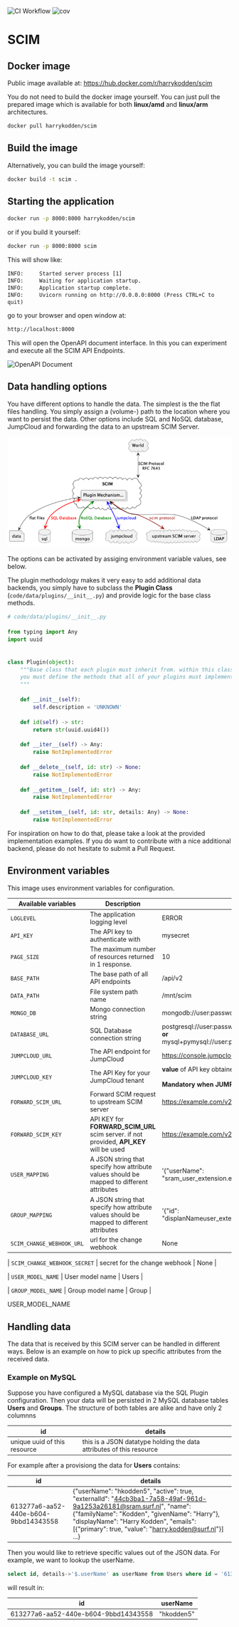 ![CI Workflow](https://github.com/harrykodden/scim-sample/actions/workflows/ci.yml/badge.svg) ![cov](https://raw.githubusercontent.com/HarryKodden/scim-sample/python-coverage-comment-action-data/badge.svg)

# SCIM

## Docker image

Public image available at:
<https://hub.docker.com/r/harrykodden/scim>

You do not need to build the docker image yourself. You can just pull the prepared image which is available for both **linux/amd** and **linux/arm** architectures.

```bash
docker pull harrykodden/scim
```

## Build the image

Alternatively, you can build the image yourself:

```bash
docker build -t scim .
```

## Starting the application

```bash
docker run -p 8000:8000 harrykodden/scim
```

or if you build it yourself:

```bash
docker run -p 8000:8000 scim
```

This will show like:

```log
INFO:     Started server process [1]
INFO:     Waiting for application startup.
INFO:     Application startup complete.
INFO:     Uvicorn running on http://0.0.0.0:8000 (Press CTRL+C to quit)
```

go to your browser and open window at:

```bash
http://localhost:8000
```

This will open the OpenAPI document interface. In this you can experiment and execute all the SCIM API Endpoints.

![OpenAPI Document](openapi.png)

## Data handling options

You have different options to handle the data. The simplest is the the flat files handling. You simply assign a (volume-) path to the location where you want to persist the data.
Other options include SQL and NoSQL database, JumpCloud and forwarding the data to an upstream SCIM Server.

![Data Handling Options](data.png)

The options can be activated by assiging environment variable values, see below.

The plugin methodology makes it very easy to add additional data backends, you simply have to subclass the **Plugin Class** (`code/data/plugins/__init__.py`) and provide logic for the base class methods.

```python
# code/data/plugins/__init__.py

from typing import Any
import uuid


class Plugin(object):
    """Base class that each plugin must inherit from. within this class
    you must define the methods that all of your plugins must implement
    """

    def __init__(self):
        self.description = 'UNKNOWN'

    def id(self) -> str:
        return str(uuid.uuid4())

    def __iter__(self) -> Any:
        raise NotImplementedError

    def __delete__(self, id: str) -> None:
        raise NotImplementedError

    def __getitem__(self, id: str) -> Any:
        raise NotImplementedError

    def __setitem__(self, id: str, details: Any) -> None:
        raise NotImplementedError

```

For inspiration on how to do that, please take a look at the provided implementation examples. If you do want to contribute with a nice additional backend, please do not hesitate to submit a Pull Request.

## Environment variables

This image uses environment variables for configuration.

| Available variables | Description                                                                              | Example                                                                                                             | Default                         |
| ------------------- | ---------------------------------------------------------------------------------------- | ------------------------------------------------------------------------------------------------------------------- | ------------------------------- |
| `LOGLEVEL`          | The application logging level                                                            | ERROR                                                                                                               | INFO                            |
| `API_KEY`           | The API key to authenticate with                                                         | mysecret                                                                                                            | secret                          |
| `PAGE_SIZE`         | The maximum number of resources returned in 1 response.                                  | 10                                                                                                                  | 100                             |
| `BASE_PATH`         | The base path of all API endpoints                                                       | /api/v2                                                                                                             | /                               |
| `DATA_PATH`         | File system path name                                                                    | /mnt/scim                                                                                                           | /tmp                            |
| `MONGO_DB`          | Mongo connection string                                                                  | mongodb://user:password@mongo_host                                                                                  | mongodb://localhost:27017/      |
| `DATABASE_URL`      | SQL Database connection string                                                           | postgresql://user:password@postrgres_host:5432/mydb<br />**or**<br /> mysql+pymysql://user:password@mysql_host/mydb | sqlite:///scim.sqlite           |
| `JUMPCLOUD_URL`     | The API endpoint for JumpCloud                                                           | <https://console.jumpcloud.com>                                                                                     | <https://console.jumpcloud.com> |
| `JUMPCLOUD_KEY`     | The API Key for your JumpCloud tenant                                                    | **value** of API key obtained from JumpCloud\_<br /><br />**Mandatory when JUMPCLOUD_URL is set**                   | None                            |
| `FORWARD_SCIM_URL`  | Forward SCIM request to upstream SCIM server                                             | <https://example.com/v2/api>                                                                                        | None                            |
| `FORWARD_SCIM_KEY`  | API KEY for **FORWARD_SCIM_URL** scim server. if not provided, **API_KEY** will be used  | <https://example.com/v2/api>                                                                                        | None                            |
| `USER_MAPPING`      | A JSON string that specify how attribute values should be mapped to different attributes | '{"userName": "sram_user_extension.eduPersonUniqueId"}'                                                             | None                            |
| `GROUP_MAPPING`     | A JSON string that specify how attribute values should be mapped to different attributes | '{"id": "displanNameuser_extension.eduPersonUniqueId"}'                                                             | None                            |
| `SCIM_CHANGE_WEBHOOK_URL`     | url for the change webhook                                                            | None                            |

| `SCIM_CHANGE_WEBHOOK_SECRET`     | secret for the change webhook                                                           | None                            |

| `USER_MODEL_NAME`            | User model name                                                        | Users                            |

| `GROUP_MODEL_NAME`            | Group model name                                                        | Group                            |


USER_MODEL_NAME
## Handling data

The data that is received by this SCIM server can be handled in different ways. Below is an example on how to pick up specific attributes from the received data.

### Example on MySQL

Suppose you have configured a MySQL database via the SQL Plugin configuration. Then your data will be persisted in 2 MySQL database tables **Users** and **Groups**.
The structure of both tables are alike and have only 2 columnns

| id                           | details                                                              |
| ---------------------------- | -------------------------------------------------------------------- |
| unique uuid of this resource | this is a JSON datatype holding the data attributes of this resource |

For example after a provisiong the data for **Users** contains:

| id                                   | details                                                                                                                                                                                                                                                                                                  |
| ------------------------------------ | -------------------------------------------------------------------------------------------------------------------------------------------------------------------------------------------------------------------------------------------------------------------------------------------------------- |
| 613277a6-aa52-440e-b604-9bbd14343558 | {\"userName\": \"hkodden5\", \"active\": true, \"externalId\": \"<44cb3ba1-7a58-49af-961d-9a1253a26181@sram.surf.nl>\", \"name\": {\"familyName\": \"Kodden\", \"givenName\": \"Harry\"}, \"displayName\": \"Harry Kodden\", \"emails\": [{\"primary\": true, \"value\": \"harry.kodden@surf.nl\"}] ...} |

Then you would like to retrieve specific values out of the JSON data.
For example, we want to lookup the userName.

```sql
select id, details->'$.userName' as userName from Users where id = '613277a6-aa52-440e-b604-9bbd14343558';
```

will result in:

| id                                   | userName   |
| ------------------------------------ | ---------- |
| 613277a6-aa52-440e-b604-9bbd14343558 | "hkodden5" |
